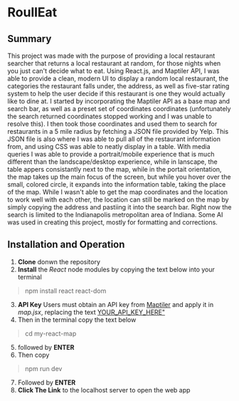 # RoullEat


## Summary

This project was made with the purpose of providing a local restaurant searcher that returns a local restaurant at random, for those nights when you just can't decide what to eat. Using React.js, and Maptiler API, I was able to provide a clean, modern UI to display a random local restaurant, the categories the restaurant falls under, the address, as well as five-star rating system to help the user decide if this restaurant is one they would actually like to dine at. I started by incorporating the Maptiler API as a base map and search bar, as well as a preset set of coordinates coordinates (unfortunately the search returned coordinates stopped working and I was unable to resolve this). I then took those coordinates and used them to search for restaurants in a 5 mile radius by fetching a JSON file provided by Yelp. This JSON file is also where I was able to pull all of the restaurant information from, and using CSS was able to neatly display in a table. With media queries I was able to provide a portrait/mobile experience that is much different than the landscape/desktop experience, while in lanscape, the table appers consistantly next to the map, while in the portait orientation, the map takes up the main focus of the screen, but while you hover over the small, colored circle, it expands into the information table, taking the place of the map. While I wasn't able to get the map coordinates and the location to work well with each other, the location can still be marked on the map by simply copying the address and pastiing it into the search bar. Right now the search is limited to the Indianapolis metropolitan area of Indiana.
Some AI was used in creating this project, mostly for formatting and corrections.


## Installation and Operation

1. **Clone** donwn the repository
2. **Install** the *React* node modules by copying the text below into your terminal
  > npm install react react-dom
3. **API Key** Users must obtain an API key from <a href="maptiler.com">Maptiler</a> and apply it in *map.jsx*, replacing the text <ins>YOUR_API_KEY_HERE"</ins>
4. Then in the terminal copy the text below
  > cd my-react-map
5. followed by **ENTER**
6. Then copy
  > npm run dev
7. Followed by **ENTER**
8. **Click The Link** to the localhost server to open the web app
